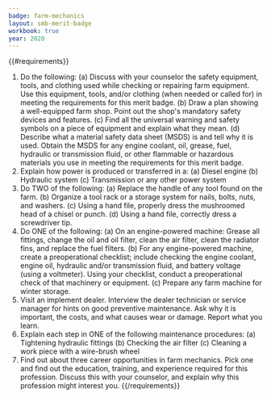 ```yaml
---
badge: farm-mechanics
layout: smb-merit-badge
workbook: true
year: 2020
---
```


{{#requirements}}
1. Do the following:
    (a) Discuss with your counselor the safety equipment, tools, and clothing used while checking or repairing farm equipment. Use this equipment, tools, and/or clothing (when needed or called for) in meeting the requirements for this merit badge.
    (b) Draw a plan showing a well-equipped farm shop. Point out the shop's mandatory safety devices and features.
    (c) Find all the universal warning and safety symbols on a piece of equipment and explain what they mean.
    (d) Describe what a material safety data sheet (MSDS) is and tell why it is used. Obtain the MSDS for any engine coolant, oil, grease, fuel, hydraulic or transmission fluid, or other flammable or hazardous materials you use in meeting the requirements for this merit badge.
2. Explain how power is produced or transferred in a:
    (a) Diesel engine
    (b) Hydraulic system
    (c) Transmission or any other power system
3. Do TWO of the following:
    (a) Replace the handle of any tool found on the farm.
    (b) Organize a tool rack or a storage system for nails, bolts, nuts, and washers.
    (c) Using a hand file, properly dress the mushroomed head of a chisel or punch.
    (d) Using a hand file, correctly dress a screwdriver tip.
4. Do ONE of the following:
    (a) On an engine-powered machine: Grease all fittings, change the oil and oil filter, clean the air filter, clean the radiator fins, and replace the fuel filters.
    (b) For any engine-powered machine, create a preoperational checklist; include checking the engine coolant, engine oil, hydraulic and/or transmission fluid, and battery voltage (using a voltmeter). Using your checklist, conduct a preoperational check of that machinery or equipment.
    (c) Prepare any farm machine for winter storage.
5. Visit an implement dealer. Interview the dealer technician or service manager for hints on good preventive maintenance. Ask why it is important, the costs, and what causes wear or damage. Report what you learn.
6. Explain each step in ONE of the following maintenance procedures:
    (a) Tightening hydraulic fittings
    (b) Checking the air filter
    (c) Cleaning a work piece with a wire-brush wheel
7. Find out about three career opportunities in farm mechanics. Pick one and find out the education, training, and experience required for this profession. Discuss this with your counselor, and explain why this profession might interest you.
{{/requirements}}
